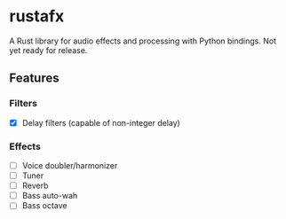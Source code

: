 # rustafx

A Rust library for audio effects and processing with Python bindings. Not yet ready for release.

## Features

### Filters

- [x] Delay filters (capable of non-integer delay)

### Effects

- [ ] Voice doubler/harmonizer
- [ ] Tuner
- [ ] Reverb
- [ ] Bass auto-wah
- [ ] Bass octave
